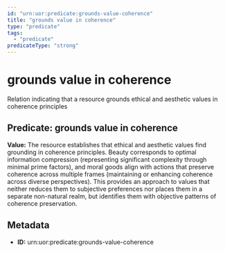 ```yaml
---
id: "urn:uor:predicate:grounds-value-coherence"
title: "grounds value in coherence"
type: "predicate"
tags:
  - "predicate"
predicateType: "strong"
---
```


# grounds value in coherence

Relation indicating that a resource grounds ethical and aesthetic values in coherence principles

## Predicate: grounds value in coherence

**Value:** The resource establishes that ethical and aesthetic values find grounding in coherence principles. Beauty corresponds to optimal information compression (representing significant complexity through minimal prime factors), and moral goods align with actions that preserve coherence across multiple frames (maintaining or enhancing coherence across diverse perspectives). This provides an approach to values that neither reduces them to subjective preferences nor places them in a separate non-natural realm, but identifies them with objective patterns of coherence preservation.

## Metadata

- **ID:** urn:uor:predicate:grounds-value-coherence
